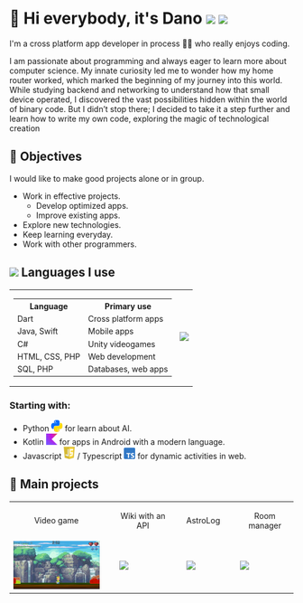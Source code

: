 # :space_invader:	Hi everybody, it's Dano <img src="https://upload.wikimedia.org/wikipedia/commons/9/9a/Flag_of_Spain.svg" width="50px"/> <img src="https://upload.wikimedia.org/wikipedia/commons/f/f3/Flag_of_Russia.svg" width="50px">
I'm a cross platform app developer in process 👨‍🎓 who really enjoys coding.

I am passionate about programming and always eager to learn more about computer science. My innate curiosity led me to wonder how my home router worked, which marked the beginning of my journey into this world. While studying backend and networking to understand how that small device operated, I discovered the vast possibilities hidden within the world of binary code. But I didn’t stop there; I decided to take it a step further and learn how to write my own code, exploring the magic of technological creation

## :dart: Objectives
I would like to make good projects alone or in group.
- Work in effective projects.
  - Develop optimized apps.
  - Improve existing apps.
- Explore new technologies.
- Keep learning everyday.
- Work with other programmers.

## <img src="https://upload.wikimedia.org/wikipedia/commons/c/c9/Computer_Turned_On.svg" width="20px"/> Languages I use

<div align="center">
  <table>
    <tr>
      <td>
        <table><!-- Lenguajes I know -->
          <tr><th>Language</th><th>Primary use</th></tr>
          <tr><td>Dart</td></td><td>Cross platform apps</td></tr>
          <tr><td>Java, Swift</td><td>Mobile apps</td></tr>
          <tr><td>C#</td><td>Unity videogames</td></tr>
          <tr><td>HTML, CSS, PHP</td><td>Web development</td></tr>
          <tr><td>SQL, PHP</td><td>Databases, web apps</td></tr>
        </table>     
      </td>
      <td>
        <div><!-- Most used chart -->
          <a href="https://github.com/LeoDanoGG">
            <img  src="https://github-readme-stats.vercel.app/api/top-langs/?username=LeoDanoGG&layout=donut&langs_count=6&theme=dark"/>
          </a>
        </div>
      </td>
    </tr>
  </table>
</div>

### Starting with:
- Python <img src="pythonColor.png" width="20px"/> for learn about AI.
- Kotlin <img src="Kotlin_Icon.png" width="20px"/> for apps in Android with a modern language.
- Javascript <img src="javascript.png" width="20px"/> / Typescript <img src="Typescript.png" width="20px"/> for dynamic activities in web.

## :toolbox: Main projects 
<div align="center">
  <table>
    <tr>
      <td><p align="center">Video game</p></td><td>&nbsp;<!-- Split -->&nbsp;</td>
      <td><p align="center">Wiki with an API</p></td><td>&nbsp;<!-- Split -->&nbsp;</td>
      <td><p align="center">AstroLog</p></td><td>&nbsp;<!-- Split -->&nbsp;</td>
      <td><p align="center">Room manager</p></td>
      <!--<td><p align="center"></p></td>-->
    </tr>
    <tr>
      <td><a href="https://github.com/LeoDanoGG/Wild-hunter"><img src="https://github.com/LeoDanoGG/Wild-hunter/blob/main/Wild_hunter_gameplay.png" width="200px"/></a></td><td>&nbsp;<!-- Split -->&nbsp;</td>
      <td><a href="https://github.com/LeoDanoGG/ice_and_fire"><img src="https://upload.wikimedia.org/wikipedia/commons/thumb/2/2e/Game_of_Thrones_2011_logo.svg/250px-Game_of_Thrones_2011_logo.svg.png" width="200px"/></a></td><td>&nbsp;<!-- Split -->&nbsp;</td>
       <td><a href="https://github.com/LeoDanoGG/AstroLog"><img src="https://camo.githubusercontent.com/dd9adeb6d7a4ba4a753c9bda2c95bd81685badbac50bfb9bd0f7aedc06c60bc6/68747470733a2f2f69636f6e732e69636f6e617263686976652e636f6d2f69636f6e732f6d6963726f736f66742f666c75656e7475692d656d6f6a692d33642f3235362f436f6d65742d33642d69636f6e2e706e67" width="100px"/></a></td><td>&nbsp;<!-- Split -->&nbsp</td>
    <td><a href="https://github.com/LeoDanoGG/RoomManager"><img src="https://icons.veryicon.com/128/System/Flat%20Retro%20Modern/rainbow%20apple%20logo.png" width="100px"/></a></td>
      <!--<td><a href="#"> <img src="#"/></a></td>-->
    </tr>
  </table>
</div>

